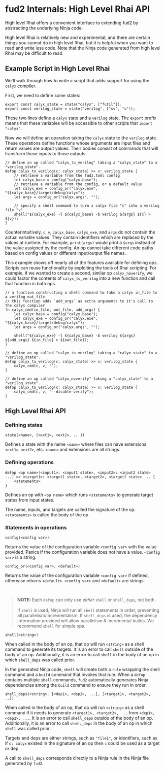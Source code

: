 # fud2 Internals: High Level Rhai API

High level Rhai offers a convenient interface to extending fud2 by abstracting the underlying Ninja code. 

High level Rhai is relatively new and experimental, and there are certain things you cannot do in high level Rhai, but it is helpful when you want to read and write less code. Note that the Ninja code generated from high level Rhai may be difficult to read.

## Example Script in High Level Rhai

We'll walk through how to write a script that adds support for using the `calyx` compiler.

First, we need to define some states:

```rust,ignore
export const calyx_state = state("calyx", ["futil"]);
export const verilog_state = state("verilog", ["sv", "v"]);
```

These two lines define a `calyx` state and a `verilog` state. The `export` prefix means that these variables will be accessible to other scripts that `import "calyx"`.

Now we will define an operation taking the `calyx` state to the `verilog` state. These operations define functions whose arguments are input files and return values are output values. Their bodies consist of commands that will transform those inputs to those outputs.

```rust,ignore
// define an op called "calyx_to_verilog" taking a "calyx_state" to a "verilog_state".
defop calyx_to_verilog(c: calyx_state) >> v: verilog_state {
    // retrieve a variable from the fud2.toml config
    let calyx_base = config("calyx.base");
    // retrieve a variable from the config, or a default value
    let calyx_exe = config_or("calyx.exe", "${calyx_base}/target/debug/calyx");
    let args = config_or("calyx.args", "");

    // specify a shell command to turn a calyx file "c" into a verilog file "v"
    shell("${calyx_exe} -l ${calyx_base} -b verilog ${args} ${c} > ${v});
}
```

Counterintuitively, `c`, `v`, `calyx_base`, `calyx_exe`, and `args` do not contain the actual variable values. They contain identifiers which are replaced by the values at runtime. For example, `print(args)` would print a `$args` instead of the value assigned by the config. An op cannot take different code paths based on config values or different input/output file names.

This example shows off nearly all of the features available for defining ops. Scripts can reuse functionality by exploiting the tools of Rhai scripting. For example, if we wanted to create a second, similar op `calyx_noverify`, we could factor the contents of `calyx_to_verilog` into a new function and call that function in both ops.

```
// a function constructing a shell command to take a calyx in_file to a verilog out_file
// this function adds `add_args` as extra arguments to it's call to the calyx compiler
fn calyx_cmd(in_file, out_file, add_args) {
    let calyx_base = config("calyx.base");
    let calyx_exe = config_or("calyx.exe", "${calyx_base}/target/debug/calyx");
    let args = config_or("calyx.args", "");

    shell("${calyx_exe} -l ${calyx_base} -b verilog ${args} ${add_args} ${in_file} > ${out_file});
}

// define an op called "calyx_to_verilog" taking a "calyx_state" to a "verilog_state".
defop calyx_to_verilog(c: calyx_state) >> v: verilog_state {
    calyx_cmd(c, v, "");
}

// define an op called "calyx_noverify" taking a "calyx_state" to a "verilog_state".
defop calyx_to_verilog(c: calyx_state) >> v: verilog_state {
    calyx_cmd(c, v, "--disable-verify");
}
```

## High Level Rhai API

### Defining states

```
state(<name>, [<ext1>, <ext2>, .. ])
```
Defines a state with the name `<name>` where files can have extensions `<ext1>`, `<ext2>`, etc. `<name>` and extensions are all strings.

### Defining operations

```
defop <op name>(<input1>: <input1 state>, <input2>: <input2 state> ...) >> <target1>: <target1 state>, <target2>, <target2 state> ... {
    <statements>
}
```
Defines an op with `<op name>` which runs `<statements>` to generate target states from input states. 

The name, inputs, and targets are called the signature of the op. `<statements>` is called the body of the op.

### Statements in operations

```
config(<config var>)
```
Returns the value of the configuration variable `<config var>` with the value provided. Panics if the configuration variable does not have a value. `<config var>` is a string.

```
config_or(<config var>, <default>)
```
Returns the value of the configuration variable `<config var>` if defined, otherwise returns `<default>`. `<config var>` and `<default>` are strings.

<br>

> **NOTE:** Each `defop` can only use *either* `shell` or `shell_deps`, not both.<br><br>If `shell` is used, Ninja will run all `shell` statements in order, preventing all parallelism/incrementalism. If `shell_deps` is used, the dependency information provided will allow parallelism & incremental builds. We recommend `shell` for simple ops.

```
shell(<string>)
```
When called in the body of an op, that op will run `<string>` as a shell command to generate its targets. It is an error to call `shell` outside of the body of an op. Additionally, it is an error to call `shell` in the body of an op in which `shell_deps` was called prior. 

In the generated Ninja code, `shell` will create both a `rule` wrapping the shell command and a `build` command that invokes that rule. When a `defop` contains multiple `shell` commands, `fud2` automatically generates Ninja dependencies among the `build` command to ensure they run in order.

```
shell_deps(<string>, [<dep1>, <dep2>, ...], [<target1>, <target2>, ..])
```
When called in the body of an op, that op will run `<string>` as a shell command if it needs to generate `<target1>, <target2>, ...` from `<dep1>, <dep2>, ...`. It is an error to call `shell_deps` outside of the body of an op. Additionally, it is an error to call `shell_deps` in the body of an op in which `shell`  was called prior.

Targets and deps are either strings, such as `"file1"`, or identifiers, such as if `c: calyx` existed in the signature of an op then `c` could be used as a target or dep.

A call to `shell_deps` corresponds directly to a Ninja rule in the Ninja file generated by `fud2`.
